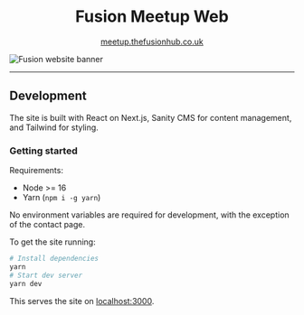 <h1 align="center">Fusion Meetup Web</h1>

<p align="center">
  <a href="https://meetup.thefusionhub.co.uk/">meetup.thefusionhub.co.uk</a>
</p>

![Fusion website banner](https://user-images.githubusercontent.com/14852491/191825161-4ad52225-109d-43f1-8d63-bc555943d9eb.png)

---

## Development

The site is built with React on Next.js, Sanity CMS for content management, and Tailwind for styling.

### Getting started

Requirements:

- Node >= 16
- Yarn (`npm i -g yarn`)

No environment variables are required for development, with the exception of the contact page.

To get the site running:

```sh
# Install dependencies
yarn
# Start dev server
yarn dev
```

This serves the site on [localhost:3000](http://localhost:3000).
